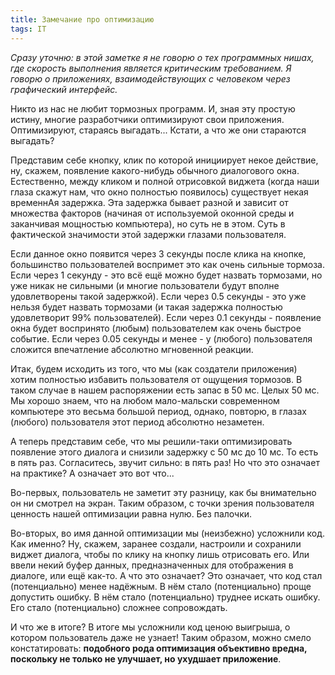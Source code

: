 ```yaml
---
title: Замечание про оптимизацию
tags: IT
---
```


*Сразу уточню: в этой заметке я не говорю о тех программных нишах, где скорость выполнения является критическим требованием. Я говорю о приложениях, взаимодействующих с человеком через графический интерфейс.*

Никто из нас не любит тормозных программ. И, зная эту простую истину, многие разработчики оптимизируют свои приложения. Оптимизируют, стараясь выгадать... Кстати, а что же они стараются выгадать?

Представим себе кнопку, клик по которой инициирует некое действие, ну, скажем, появление какого-нибудь обычного диалогового окна. Естественно, между кликом и полной отрисовкой виджета (когда наши глаза скажут нам, что окно полностью появилось) существует некая временнАя задержка. Эта задержка бывает разной и зависит от множества факторов (начиная от используемой оконной среды и заканчивая мощностью компьютера), но суть не в этом. Суть в фактической значимости этой задержки глазами пользователя.

Если данное окно появится через 3 секунды после клика на кнопке, большинство пользователей воспримет это как очень сильные тормоза. Если через 1 секунду - это всё ещё можно будет назвать тормозами, но уже никак не сильными (и многие пользователи будут вполне удовлетворены такой задержкой). Если через 0.5 секунды - это уже нельзя будет назвать тормозами (и такая задержка полностью удовлетворит 99% пользователей). Если через 0.1 секунды - появление окна будет воспринято (любым) пользователем как очень быстрое событие. Если через 0.05 секунды и менее - у (любого) пользователя сложится впечатление абсолютно мгновенной реакции.

Итак, будем исходить из того, что мы (как создатели приложения) хотим полностью избавить пользователя от ощущения тормозов. В таком случае в нашем распоряжении есть запас в 50 мс. Целых 50 мс. Мы хорошо знаем, что на любом мало-мальски современном компьютере это весьма большой период, однако, повторю, в глазах (любого) пользователя этот период абсолютно незаметен.

А теперь представим себе, что мы решили-таки оптимизировать появление этого диалога и снизили задержку с 50 мс до 10 мс. То есть в пять раз. Согласитесь, звучит сильно: в пять раз! Но что это означает на практике? А означает это вот что...

Во-первых, пользователь не заметит эту разницу, как бы внимательно он ни смотрел на экран. Таким образом, с точки зрения пользователя ценность нашей оптимизации равна нулю. Без палочки.

Во-вторых, во имя данной оптимизации мы (неизбежно) усложнили код. Как именно? Ну, скажем, заранее создали, настроили и сохранили виджет диалога, чтобы по клику на кнопку лишь отрисовать его. Или ввели некий буфер данных, предназначенных для отображения в диалоге, или ещё как-то. А что это означает? Это означает, что код стал (потенциально) менее надёжным. В нём стало (потенциально) проще допустить ошибку. В нём стало (потенциально) труднее искать ошибку. Его стало (потенциально) сложнее сопровождать.

И что же в итоге? В итоге мы усложнили код ценою выигрыша, о котором пользователь даже не узнает! Таким образом, можно смело констатировать: **подобного рода оптимизация объективно вредна, поскольку не только не улучшает, но ухудшает приложение**.
